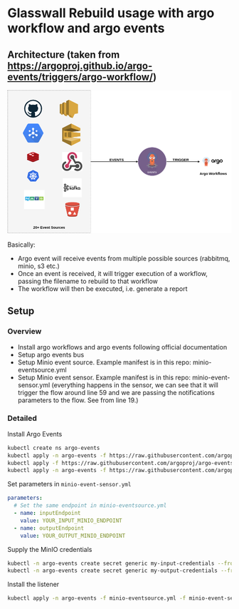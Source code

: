 # Glasswall Rebuild usage with argo workflow and argo events

## Architecture (taken from https://argoproj.github.io/argo-events/triggers/argo-workflow/)

![Glasswall Rebuild architecture overview](https://github.com/argoproj/argo-events/blob/master/docs/assets/argo-workflow-trigger.png)

Basically:

- Argo event will receive events from multiple possible sources (rabbitmq, minio, s3 etc.)
- Once an event is received, it will trigger execution of a workflow, passing the filename to rebuild to that workflow
- The workflow will then be executed, i.e. generate a report

## Setup

### Overview

- Install argo workflows and argo events following official documentation
- Setup argo events bus
- Setup Minio event source. Example manifest is in this repo: minio-eventsource.yml
- Setup Minio event sensor. Example manifest is in this repo: minio-event-sensor.yml (everything happens in the sensor, we can see that it will trigger the flow around line 59 and we are passing the notifications parameters to the flow. See from line 19.)

### Detailed

Install Argo Events

```bash
kubectl create ns argo-events
kubectl apply -n argo-events -f https://raw.githubusercontent.com/argoproj/argo/stable/manifests/quick-start-postgres.yaml
kubectl apply -f https://raw.githubusercontent.com/argoproj/argo-events/stable/manifests/install.yaml
kubectl apply -n argo-events -f https://raw.githubusercontent.com/argoproj/argo-events/stable/examples/eventbus/native.yaml
```

Set parameters in `minio-event-sensor.yml`

```yaml
parameters:
  # Set the same endpoint in minio-eventsource.yml
  - name: inputEndpoint
    value: YOUR_INPUT_MINIO_ENDPOINT
  - name: outputEndpoint
    value: YOUR_OUTPUT_MINIO_ENDPOINT
```

Supply the MinIO credentials

```bash
kubectl -n argo-events create secret generic my-input-credentials --from-literal=accesskey=YOUR_INPUT_ACCESS_KEY --from-literal=secretkey=YOUR_INPUT_SECRET_KEY
kubectl -n argo-events create secret generic my-output-credentials --from-literal=accesskey=YOUR_OUTPUT_ACCESS_KEY --from-literal=secretkey=YOUR_OUTPUT_SECRET_KEY
```

Install the listener

```bash
kubectl apply -n argo-events -f minio-eventsource.yml -f minio-event-sensor.yml
```
